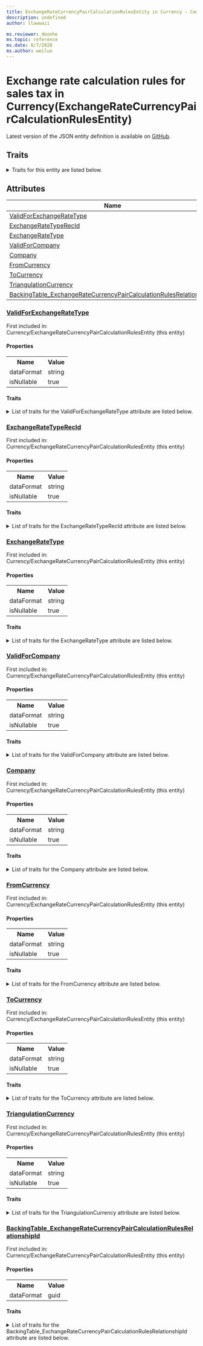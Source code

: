```yaml
---
title: ExchangeRateCurrencyPairCalculationRulesEntity in Currency - Common Data Model | Microsoft Docs
description: undefined
author: llawwaii

ms.reviewer: deonhe
ms.topic: reference
ms.date: 8/7/2020
ms.author: weiluo
---
```


# Exchange rate calculation rules for sales tax in Currency(ExchangeRateCurrencyPairCalculationRulesEntity)

  
 Latest version of the JSON entity definition is available on <a href="https://github.com/Microsoft/CDM/tree/master/schemaDocuments/core/operationsCommon/Entities/Common/Currency/ExchangeRateCurrencyPairCalculationRulesEntity.cdm.json" target="_blank">GitHub</a>.  

## Traits

<details>
<summary>Traits for this entity are listed below.  
</summary>

**is.CDM.entityVersion**  
  <table><tr><th>Parameter</th><th>Value</th><th>Data type</th><th>Explanation</th></tr><tr><td>versionNumber</td><td>"1.1"</td><td>string</td><td>semantic version number of the entity</td></tr></table>

**is.application.releaseVersion**  
  <table><tr><th>Parameter</th><th>Value</th><th>Data type</th><th>Explanation</th></tr><tr><td>releaseVersion</td><td>"10.0.13.0"</td><td>string</td><td>semantic version number of the application introducing this entity</td></tr></table>

**is.localized.displayedAs**  
  Holds the list of language specific display text for an object.  <table><tr><th>Parameter</th><th>Value</th><th>Data type</th><th>Explanation</th></tr><tr><td>localizedDisplayText</td><td><table><tr><th>languageTag</th><th>displayText</th></tr><tr><td>en</td><td>Exchange rate calculation rules for sales tax</td></tr></table></td><td>entity</td><td>a reference to the constant entity holding the list of localized text</td></tr></table>

</details>

## Attributes

|Name|Description|First Included in Instance|
|---|---|---|
|[ValidForExchangeRateType](#ValidForExchangeRateType)||<a href="ExchangeRateCurrencyPairCalculationRulesEntity.md" target="_blank">Currency/ExchangeRateCurrencyPairCalculationRulesEntity</a>|
|[ExchangeRateTypeRecId](#ExchangeRateTypeRecId)||<a href="ExchangeRateCurrencyPairCalculationRulesEntity.md" target="_blank">Currency/ExchangeRateCurrencyPairCalculationRulesEntity</a>|
|[ExchangeRateType](#ExchangeRateType)||<a href="ExchangeRateCurrencyPairCalculationRulesEntity.md" target="_blank">Currency/ExchangeRateCurrencyPairCalculationRulesEntity</a>|
|[ValidForCompany](#ValidForCompany)||<a href="ExchangeRateCurrencyPairCalculationRulesEntity.md" target="_blank">Currency/ExchangeRateCurrencyPairCalculationRulesEntity</a>|
|[Company](#Company)||<a href="ExchangeRateCurrencyPairCalculationRulesEntity.md" target="_blank">Currency/ExchangeRateCurrencyPairCalculationRulesEntity</a>|
|[FromCurrency](#FromCurrency)||<a href="ExchangeRateCurrencyPairCalculationRulesEntity.md" target="_blank">Currency/ExchangeRateCurrencyPairCalculationRulesEntity</a>|
|[ToCurrency](#ToCurrency)||<a href="ExchangeRateCurrencyPairCalculationRulesEntity.md" target="_blank">Currency/ExchangeRateCurrencyPairCalculationRulesEntity</a>|
|[TriangulationCurrency](#TriangulationCurrency)||<a href="ExchangeRateCurrencyPairCalculationRulesEntity.md" target="_blank">Currency/ExchangeRateCurrencyPairCalculationRulesEntity</a>|
|[BackingTable_ExchangeRateCurrencyPairCalculationRulesRelationshipId](#BackingTable_ExchangeRateCurrencyPairCalculationRulesRelationshipId)||<a href="ExchangeRateCurrencyPairCalculationRulesEntity.md" target="_blank">Currency/ExchangeRateCurrencyPairCalculationRulesEntity</a>|

### <a href=#ValidForExchangeRateType name="ValidForExchangeRateType">ValidForExchangeRateType</a>

First included in: Currency/ExchangeRateCurrencyPairCalculationRulesEntity (this entity)  

#### Properties

<table><tr><th>Name</th><th>Value</th></tr><tr><td>dataFormat</td><td>string</td></tr><tr><td>isNullable</td><td>true</td></tr></table>

#### Traits

<details>
<summary>List of traits for the ValidForExchangeRateType attribute are listed below.</summary>

**is.dataFormat.character**  
**is.dataFormat.big**  
**is.dataFormat.array**  
**is.nullable**  
The attribute value may be set to NULL.  

**is.dataFormat.character**  
**is.dataFormat.array**  
</details>

### <a href=#ExchangeRateTypeRecId name="ExchangeRateTypeRecId">ExchangeRateTypeRecId</a>

First included in: Currency/ExchangeRateCurrencyPairCalculationRulesEntity (this entity)  

#### Properties

<table><tr><th>Name</th><th>Value</th></tr><tr><td>dataFormat</td><td>string</td></tr><tr><td>isNullable</td><td>true</td></tr></table>

#### Traits

<details>
<summary>List of traits for the ExchangeRateTypeRecId attribute are listed below.</summary>

**is.dataFormat.character**  
**is.dataFormat.big**  
**is.dataFormat.array**  
**is.nullable**  
The attribute value may be set to NULL.  

**is.dataFormat.character**  
**is.dataFormat.array**  
</details>

### <a href=#ExchangeRateType name="ExchangeRateType">ExchangeRateType</a>

First included in: Currency/ExchangeRateCurrencyPairCalculationRulesEntity (this entity)  

#### Properties

<table><tr><th>Name</th><th>Value</th></tr><tr><td>dataFormat</td><td>string</td></tr><tr><td>isNullable</td><td>true</td></tr></table>

#### Traits

<details>
<summary>List of traits for the ExchangeRateType attribute are listed below.</summary>

**is.dataFormat.character**  
**is.dataFormat.big**  
**is.dataFormat.array**  
**is.nullable**  
The attribute value may be set to NULL.  

**is.dataFormat.character**  
**is.dataFormat.array**  
</details>

### <a href=#ValidForCompany name="ValidForCompany">ValidForCompany</a>

First included in: Currency/ExchangeRateCurrencyPairCalculationRulesEntity (this entity)  

#### Properties

<table><tr><th>Name</th><th>Value</th></tr><tr><td>dataFormat</td><td>string</td></tr><tr><td>isNullable</td><td>true</td></tr></table>

#### Traits

<details>
<summary>List of traits for the ValidForCompany attribute are listed below.</summary>

**is.dataFormat.character**  
**is.dataFormat.big**  
**is.dataFormat.array**  
**is.nullable**  
The attribute value may be set to NULL.  

**is.dataFormat.character**  
**is.dataFormat.array**  
</details>

### <a href=#Company name="Company">Company</a>

First included in: Currency/ExchangeRateCurrencyPairCalculationRulesEntity (this entity)  

#### Properties

<table><tr><th>Name</th><th>Value</th></tr><tr><td>dataFormat</td><td>string</td></tr><tr><td>isNullable</td><td>true</td></tr></table>

#### Traits

<details>
<summary>List of traits for the Company attribute are listed below.</summary>

**is.dataFormat.character**  
**is.dataFormat.big**  
**is.dataFormat.array**  
**is.nullable**  
The attribute value may be set to NULL.  

**is.dataFormat.character**  
**is.dataFormat.array**  
</details>

### <a href=#FromCurrency name="FromCurrency">FromCurrency</a>

First included in: Currency/ExchangeRateCurrencyPairCalculationRulesEntity (this entity)  

#### Properties

<table><tr><th>Name</th><th>Value</th></tr><tr><td>dataFormat</td><td>string</td></tr><tr><td>isNullable</td><td>true</td></tr></table>

#### Traits

<details>
<summary>List of traits for the FromCurrency attribute are listed below.</summary>

**is.dataFormat.character**  
**is.dataFormat.big**  
**is.dataFormat.array**  
**is.nullable**  
The attribute value may be set to NULL.  

**is.dataFormat.character**  
**is.dataFormat.array**  
</details>

### <a href=#ToCurrency name="ToCurrency">ToCurrency</a>

First included in: Currency/ExchangeRateCurrencyPairCalculationRulesEntity (this entity)  

#### Properties

<table><tr><th>Name</th><th>Value</th></tr><tr><td>dataFormat</td><td>string</td></tr><tr><td>isNullable</td><td>true</td></tr></table>

#### Traits

<details>
<summary>List of traits for the ToCurrency attribute are listed below.</summary>

**is.dataFormat.character**  
**is.dataFormat.big**  
**is.dataFormat.array**  
**is.nullable**  
The attribute value may be set to NULL.  

**is.dataFormat.character**  
**is.dataFormat.array**  
</details>

### <a href=#TriangulationCurrency name="TriangulationCurrency">TriangulationCurrency</a>

First included in: Currency/ExchangeRateCurrencyPairCalculationRulesEntity (this entity)  

#### Properties

<table><tr><th>Name</th><th>Value</th></tr><tr><td>dataFormat</td><td>string</td></tr><tr><td>isNullable</td><td>true</td></tr></table>

#### Traits

<details>
<summary>List of traits for the TriangulationCurrency attribute are listed below.</summary>

**is.dataFormat.character**  
**is.dataFormat.big**  
**is.dataFormat.array**  
**is.nullable**  
The attribute value may be set to NULL.  

**is.dataFormat.character**  
**is.dataFormat.array**  
</details>

### <a href=#BackingTable_ExchangeRateCurrencyPairCalculationRulesRelationshipId name="BackingTable_ExchangeRateCurrencyPairCalculationRulesRelationshipId">BackingTable_ExchangeRateCurrencyPairCalculationRulesRelationshipId</a>

First included in: Currency/ExchangeRateCurrencyPairCalculationRulesEntity (this entity)  

#### Properties

<table><tr><th>Name</th><th>Value</th></tr><tr><td>dataFormat</td><td>guid</td></tr></table>

#### Traits

<details>
<summary>List of traits for the BackingTable_ExchangeRateCurrencyPairCalculationRulesRelationshipId attribute are listed below.</summary>

**is.dataFormat.character**  
**is.dataFormat.big**  
**is.dataFormat.array**  
**is.dataFormat.guid**  
**means.identity.entityId**  
**is.linkedEntity.identifier**  
Marks the attribute(s) that hold foreign key references to a linked (used as an attribute) entity. This attribute is added to the resolved entity to enumerate the referenced entities.  <table><tr><th>Parameter</th><th>Value</th><th>Data type</th><th>Explanation</th></tr><tr><td>entityReferences</td><td><table><tr><th>entityReference</th><th>attributeReference</th></tr><tr><td><a href="../../../Tables/Common/Currency/Miscellaneous/ExchangeRateCurrencyPairCalculationRules.md" target="_blank">/core/operationsCommon/Tables/Common/Currency/Miscellaneous/ExchangeRateCurrencyPairCalculationRules.cdm.json/ExchangeRateCurrencyPairCalculationRules</a></td><td><a href="../../../Tables/Common/Currency/Miscellaneous/ExchangeRateCurrencyPairCalculationRules.md#RecId" target="_blank">RecId</a></td></tr></table></td><td>entity</td><td>a reference to the constant entity holding the list of entity references</td></tr></table>

**is.dataFormat.guid**  
**is.dataFormat.character**  
**is.dataFormat.array**  
</details>
